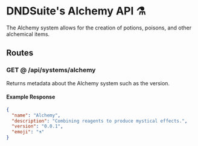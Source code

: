 # DNDSuite's Alchemy API ⚗️

The Alchemy system allows for the creation of potions, poisons, and other alchemical items.

## Routes

### GET @ /api/systems/alchemy

Returns metadata about the Alchemy system such as the version.

#### Example Response

```json
{
  "name": "Alchemy",
  "description": "Combining reagents to produce mystical effects.",
  "version": "0.0.1",
  "emoji": "⚗️"
}
```
